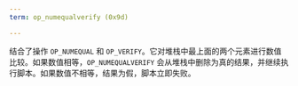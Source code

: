 ```yaml
---
term: op_numequalverify (0x9d)

---
```

结合了操作 `OP_NUMEQUAL` 和 `OP_VERIFY`。它对堆栈中最上面的两个元素进行数值比较。如果数值相等，`OP_NUMEQUALVERIFY` 会从堆栈中删除为真的结果，并继续执行脚本。如果数值不相等，结果为假，脚本立即失败。